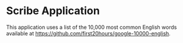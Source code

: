 # Scribe Application

This application uses a list of the 10,000 most common English words available at https://github.com/first20hours/google-10000-english.
